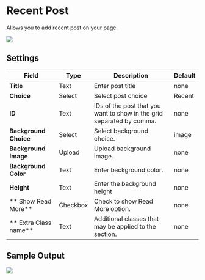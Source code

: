 # Recent Post

Allows you to add recent post on your page.

![](http://transvelo.github.io/docs/pizzaro/images/kc-recent-post-setting.png)

## Settings

| Field | Type | Description | Default
| -- | -- | -- | -- |
| **Title** | Text |  Enter post title | none
| **Choice** | Select |  Select post choice | Recent
| **ID** | Text | IDs of the post that you want to show in the grid separated by comma.| none
| **Background Choice** | Select |  Select background choice. | image
| **Background Image** | Upload |  Upload background image. |none
| **Background Color** | Text |  Enter background color. | none
| **Height** | Text | Enter the background height | none
| ** Show Read More** | Checkbox | Check to show Read More option. | none
| ** Extra Class name** | Text | Additional classes that may be applied to the section. | none

## Sample Output

![](http://transvelo.github.io/docs/pizzaro/images/kc-recent-post-output.png)
